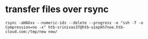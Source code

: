 # transfer files over rsync

```text
rsync -aHAXxv --numeric-ids --delete --progress -e "ssh -T -o Compression=no -x" htb-srinivas37@htb-u1epkh7noe.htb-cloud.com:/tmp/new new/
```

